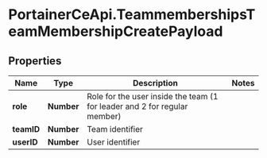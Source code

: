 # PortainerCeApi.TeammembershipsTeamMembershipCreatePayload

## Properties
Name | Type | Description | Notes
------------ | ------------- | ------------- | -------------
**role** | **Number** | Role for the user inside the team (1 for leader and 2 for regular member) | 
**teamID** | **Number** | Team identifier | 
**userID** | **Number** | User identifier | 


